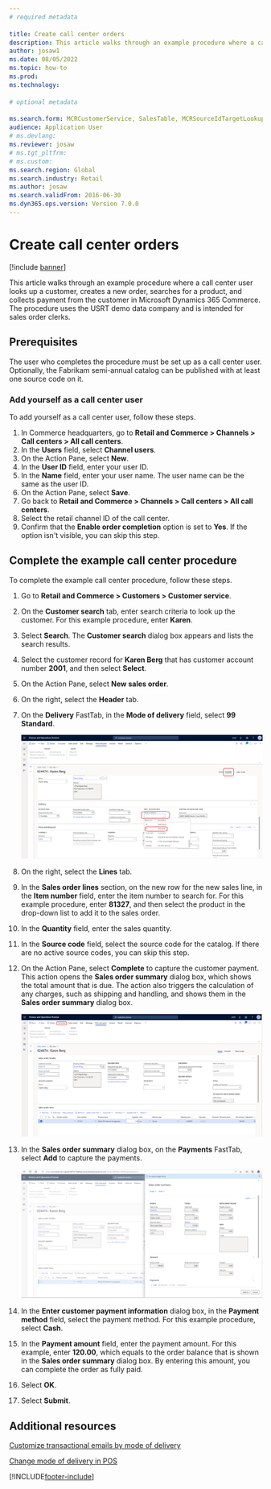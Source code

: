 ```yaml
--- 
# required metadata 
 
title: Create call center orders
description: This article walks through an example procedure where a call center user looks up a customer, creates a new order, searches for a product, and collects payment from the customer in Microsoft Dynamics 365 Commerce. 
author: josaw1
ms.date: 08/05/2022
ms.topic: how-to 
ms.prod:  
ms.technology:  
 
# optional metadata 
 
ms.search.form: MCRCustomerService, SalesTable, MCRSourceIdTargetLookup, MCRSalesQuickQuote, MCRSalesOrderRecap, MCRCustPaymDialog, MCRCustPaymLookup   
audience: Application User 
# ms.devlang:  
ms.reviewer: josaw
# ms.tgt_pltfrm:  
# ms.custom:  
ms.search.region: Global
ms.search.industry: Retail
ms.author: josaw
ms.search.validFrom: 2016-06-30 
ms.dyn365.ops.version: Version 7.0.0 
---
```

# Create call center orders

[!include [banner](../includes/banner.md)]

This article walks through an example procedure where a call center user looks up a customer, creates a new order, searches for a product, and collects payment from the customer in Microsoft Dynamics 365 Commerce. The procedure uses the USRT demo data company and is intended for sales order clerks. 

## Prerequisites

The user who completes the procedure must be set up as a call center user. Optionally, the Fabrikam semi-annual catalog can be published with at least one source code on it.

### Add yourself as a call center user

To add yourself as a call center user, follow these steps.

1. In Commerce headquarters, go to **Retail and Commerce \> Channels \> Call centers \> All call centers**.
1. In the **Users** field, select **Channel users**.
1. On the Action Pane, select **New**.
1. In the **User ID** field, enter your user ID.
1. In the **Name** field, enter your user name. The user name can be the same as the user ID.
1. On the Action Pane, select **Save**.
1. Go back to **Retail and Commerce \> Channels \> Call centers \> All call centers**.
1. Select the retail channel ID of the call center.
1. Confirm that the **Enable order completion** option is set to **Yes**. If the option isn't visible, you can skip this step.

## Complete the example call center procedure

To complete the example call center procedure, follow these steps.

1. Go to **Retail and Commerce \> Customers \> Customer service**.
1. On the **Customer search** tab, enter search criteria to look up the customer. For this example procedure, enter **Karen**.
1. Select **Search**. The **Customer search** dialog box appears and lists the search results.
1. Select the customer record for **Karen Berg** that has customer account number **2001**, and then select **Select**.
1. On the Action Pane, select **New sales order**.
1. On the right, select the **Header** tab.
1. On the **Delivery** FastTab, in the **Mode of delivery** field, select **99 Standard**.

    ![Selecting a mode of delivery.](../media/Select_Mode_of_Delivery.png)

1. On the right, select the **Lines** tab.
1. In the **Sales order lines** section, on the new row for the new sales line, in the **Item number** field, enter the item number to search for. For this example procedure, enter **81327**, and then select the product in the drop-down list to add it to the sales order.
1. In the **Quantity** field, enter the sales quantity.
1. In the **Source code** field, select the source code for the catalog. If there are no active source codes, you can skip this step.
1. On the Action Pane, select **Complete** to capture the customer payment. This action opens the **Sales order summary** dialog box, which shows the total amount that is due. The action also triggers the calculation of any charges, such as shipping and handling, and shows them in the **Sales order summary** dialog box.

    ![Complete button.](../media/Complete_button.png)

1. In the **Sales order summary** dialog box, on the **Payments** FastTab, select **Add** to capture the payments.

    ![Sales order summary dialog box.](../media/order_summary.png)

1. In the **Enter customer payment information** dialog box, in the **Payment method** field, select the payment method. For this example procedure, select **Cash**.
1. In the **Payment amount** field, enter the payment amount. For this example, enter **120.00**, which equals to the order balance that is shown in the **Sales order summary** dialog box. By entering this amount, you can complete the order as fully paid.
1. Select **OK**.
1. Select **Submit**.

## Additional resources

[Customize transactional emails by mode of delivery](../customize-email-delivery-mode.md)

[Change mode of delivery in POS](../pos-change-delivery-mode.md)

[!INCLUDE[footer-include](../../includes/footer-banner.md)]
